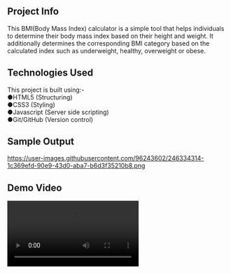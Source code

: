 ## Project Info 
This BMI(Body Mass Index) calculator is a simple tool that helps individuals to determine their body mass index based on their height and weight. It additionally determines the corresponding BMI category based on the calculated index such as underweight, healthy, overweight or obese.

## Technologies Used
This project is built using:-  
 ●HTML5 (Structuring)  
 ●CSS3 (Styling)  
 ●Javascript (Server side scripting)    
 ●Git/GitHub (Version control)  
 
 ## Sample Output

 https://user-images.githubusercontent.com/96243602/246334314-1c369efd-90e9-43d0-aba7-b6d3f35210b8.png

## Demo Video 

<video src="Library%20_%20Loom%20-%2029%20June%202023.mp4" controls title="DEMO VIDEO"></video>
